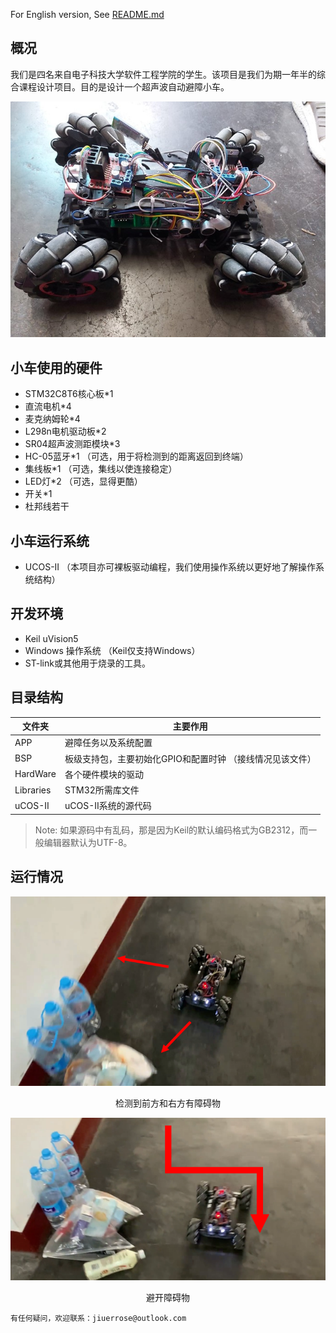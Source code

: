 For English version, See [README.md](./README.md)
## 概况
我们是四名来自电子科技大学软件工程学院的学生。该项目是我们为期一年半的综合课程设计项目。目的是设计一个超声波自动避障小车。

![](./Images/car_all.jpg)

## 小车使用的硬件
- STM32C8T6核心板*1
- 直流电机*4
- 麦克纳姆轮*4
- L298n电机驱动板*2
- SR04超声波测距模块*3
- HC-05蓝牙*1 （可选，用于将检测到的距离返回到终端）
- 集线板*1 （可选，集线以使连接稳定）
- LED灯*2 （可选，显得更酷）
- 开关*1
- 杜邦线若干

## 小车运行系统
- UCOS-II （本项目亦可裸板驱动编程，我们使用操作系统以更好地了解操作系统结构）

## 开发环境
- Keil uVision5
- Windows 操作系统 （Keil仅支持Windows）
- ST-link或其他用于烧录的工具。

## 目录结构

文件夹|主要作用
-|-
APP|避障任务以及系统配置
BSP|板级支持包，主要初始化GPIO和配置时钟 （接线情况见该文件）
HardWare|各个硬件模块的驱动
Libraries|STM32所需库文件
uCOS-II|uCOS-II系统的源代码
> Note: 如果源码中有乱码，那是因为Keil的默认编码格式为GB2312，而一般编辑器默认为UTF-8。
## 运行情况
![](./Images/car_avoid_1.png)
<center>检测到前方和右方有障碍物</center>

![](./Images/car_avoid_2.png)
<center>避开障碍物</center>

``` 
有任何疑问，欢迎联系：jiuerrose@outlook.com